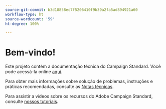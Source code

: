 ```yaml
---
source-git-commit: b3d18858ec7f5206410f9b39a2fa5ad894921a60
workflow-type: ht
source-wordcount: '59'
ht-degree: 100%

---
```

# Bem-vindo!

Este projeto contém a documentação técnica do Campaign Standard. Você pode acessá-la online [aqui](https://experienceleague.adobe.com/docs/campaign-standard/using/campaign-standard-home.html?lang=pt-BR).

Para obter mais informações sobre solução de problemas, instruções e práticas recomendadas, consulte as [Notas técnicas](https://helpx.adobe.com/br/campaign/kb/acs-article-list.html).

Para assistir a vídeos sobre os recursos do Adobe Campaign Standard, consulte [nossos tutoriais](https://experienceleague.adobe.com/docs/campaign-learn/campaign-standard-tutorials/overview.html?lang=pt-BR).
